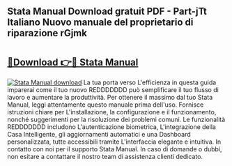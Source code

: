 ## Stata Manual Download gratuit PDF - Part-jTt Italiano Nuovo manuale del proprietario di riparazione rGjmk

# <h2><a href="http://dfeycz7.blite.top/?on=Stata+Manual">🔗Download 👉🔴 Stata Manual</a></h2>

[![Stata Manual download](https://i.imgur.com/lujVjoI.png)](http://dfeycz7.blite.top/?on=Stata+Manual)
La tua porta verso L'efficienza in questa guida imparerai come il tuo nuovo REDDDDDDD può semplificare il tuo flusso di lavoro e aumentare la produttività. Per ottenere il massimo dal tuo Stata Manual, leggi attentamente questo manuale prima dell'uso. Fornisce istruzioni chiare per L'installazione, la configurazione e il funzionamento, nonché suggerimenti per la risoluzione dei problemi comuni. Le funzionalità REDDDDDDD includono L'autenticazione biometrica, L'integrazione della Casa Intelligente, gli aggiornamenti automatici e una Dashboard personalizzata, tutte accessibili tramite L'interfaccia elegante e intuitiva. In contatto con noi per il supporto Stata Manual. In caso di domande o dubbi, non esitare a contattare il nostro team di assistenza clienti dedicato.
